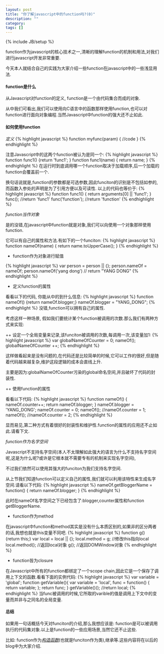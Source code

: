 ```yaml
---
layout: post
title: "你了解javascript中的function吗?(0)"
description: ""
category: 
tags: []
---
```

{% include JB/setup %}


function作为javascript的核心技术之一,清晰的理解function的机制和用法,对我们进行javascript开发非常重要.

今天本人就结合自己的实践为大家介绍一些function在javascript中的一些浅显用法.

#### function是什么 ####

从Javascript对function的定义, function是一个由代码集合而成的对象.

从中我们可看出,我们可以使用向C语言中的函数那样使用function,也可以对function进行面向对象编程.当然Javascript中function的强大还不止如此.  

#### 如何使用function ####

*定义*
{% highlight javascript %}
function myfunc(param) {
    //code
}
{% endhighlight %}

注意Javascript中的这两个function被认为是同一个:
{% highlight javascript %}
function func1() {return 'func1'; }
function func1(name) { return name; }
{% endhighlight %}
在运行时到底调用哪一个function取决于加载顺序,后一个加载的function会覆盖前一个.

<!-- more -->
换句话说就是,function的参数都是可选参数,因此funciton的识别是不包括如参的,而函数入参处的声明是为了引用方便以及可读性.
以上的代码也等价于:
{% highlight javascript %}
function func1() {
    return arguments[0] || 'func1';
}
func(); //return 'func1'
func('function'); //return 'function'
{% endhighlight %}

*function当作对象*

是的没错,在javascript中function就是对象,我们可以向使用一个对象那样使用function.

它可以有自己的属性和方法.有如下的一个funciton:
{% highlight javascript %}
function nameOf(name) {
    return name.toUpperCase();
}
{% endhighlight %}
- function作为对象进行赋值
    
{% highlight javascript %}
var person = person || {};
person.nameOf = nameOf;
person.nameOf('yang dong') // return "YANG DONG"
{% endhighlight %}

+ 定义function的属性

看看以下的代码, 你能从中的到什么信息:
{% highlight javascript %}
function nameOf() {return nameOf.blogger;}
nameOf.blogger = "YANG_DONG";
{% endhighlight %}
没错,function可以拥有自己的属性.

考虑这样一种场景, 假如我们要统计某个function被调用的次数.那么我们有两种方式来实现:

++ 设定一个全局变量来记录,该funciton被调用的次数,每调用一次,该变量加1:
{% highlight javascript %}
var globalNameOfCounter = 0;
nameOf();
globalNameOfCounter ++;
{% endhighlight %}

这样做看起来是没有问题的,在代码还是比较简单的时候,它可以工作的很好,但是随着代码越来越复杂,维护这段逻辑的成本会直线上升.

主要是因为:globalNameOfCounter污染的global命名空间,并且破坏了代码的封装性.

++ 使用function的属性

看看以下代码:
{% highlight javascript %}
function nameOf() {
nameOf.counter++;
    return nameOf.blogger;
}
nameOf.blogger = 'YANG_DONG';
nameOf.counter = 0;
nameOf(); //nameOf.counter = 1;
nameOf(); //nameOf.counter = 2;
{% endhighlight %}

显而易见,第二种方式有着很好的封装性和维护性.function的属性的应用还不止如此.请看下文. 

*function作为名字空间*

Javascript不支持名字空间(本人不太理解如此强大的语言为什么不支持名字空间呢,这是为什么呢?或许是它根本就不需要专有的机制来实现名字空间),

不过我们依然可以使用其强大的funciton为我们支持名字空间.

从上节我们知道function可以定义自己的属性,我们就可以利用该特性来生成名字空间.请看以下代码:
{% highlight javascript %}
nameOf.getBloggerName = function() {
return nameOf.blogger;
}
{% endhighlight %}

此时在nameOf名字空间之下已经包含了:blogger,counter属性和function getBloggerName.

- function作为method

在javascript中function和method其实是没有什么本质区别的,如果非的区分两者的话,我想也就是this变量不同吧.
{% highlight javascript %}
function g() {return this;}
var local = local || {};
local.method = g; //修改this指向local
local.method(); //返回local对象
g(); //返回DOMWindow对象
{% endhighlight %}

- function皆为closure

在Javascript中所有的function都绑定了一个scope chain,因此它是一个保存了调用上下文的函数.看看下面的实例代码: 
{% highlight javascript %}
var variable = 'global';
function getVariable(){
var variable = 'local',
func = function() {
return variable;
};
return func;
}
getVariable()(); //return local;
{% endhighlight %}
当func被调用的时候,它所取的varible的值是调用上下文中的变量而并非与之同名的全局变量.

#### 总结 ####

如果用一句话概括今天对funciton的介绍,那么我想应该是: function是可以被调用执行的代码集对象.以上是function的一些应用场景,当然它还不止这些.

比如: function作为[*构造函数*](/2013/06/18/function-in-javascript-1/)(也就是funciton作为类),继承等.这些内容将在以后的blog中为大家介绍.
